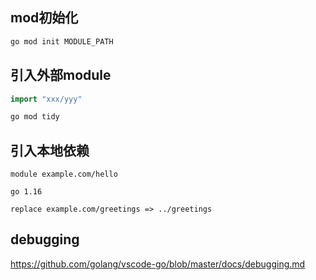 
## mod初始化

```bash
go mod init MODULE_PATH
```

## 引入外部module

```go
import "xxx/yyy"
```
```bash
go mod tidy
```

## 引入本地依赖

```text title="go.mod"
module example.com/hello

go 1.16

replace example.com/greetings => ../greetings
```

## debugging

<https://github.com/golang/vscode-go/blob/master/docs/debugging.md>


